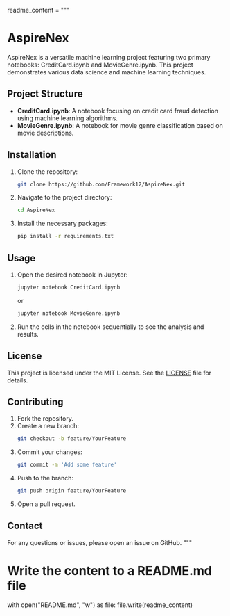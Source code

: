 readme_content = """
# AspireNex

AspireNex is a versatile machine learning project featuring two primary notebooks: CreditCard.ipynb and MovieGenre.ipynb. This project demonstrates various data science and machine learning techniques.

## Project Structure

- **CreditCard.ipynb**: A notebook focusing on credit card fraud detection using machine learning algorithms.
- **MovieGenre.ipynb**: A notebook for movie genre classification based on movie descriptions.

## Installation

1. Clone the repository:
    ```sh
    git clone https://github.com/Framework12/AspireNex.git
    ```
2. Navigate to the project directory:
    ```sh
    cd AspireNex
    ```
3. Install the necessary packages:
    ```sh
    pip install -r requirements.txt
    ```

## Usage

1. Open the desired notebook in Jupyter:
    ```sh
    jupyter notebook CreditCard.ipynb
    ```
    or
    ```sh
    jupyter notebook MovieGenre.ipynb
    ```

2. Run the cells in the notebook sequentially to see the analysis and results.

## License

This project is licensed under the MIT License. See the [LICENSE](LICENSE) file for details.

## Contributing

1. Fork the repository.
2. Create a new branch:
    ```sh
    git checkout -b feature/YourFeature
    ```
3. Commit your changes:
    ```sh
    git commit -m 'Add some feature'
    ```
4. Push to the branch:
    ```sh
    git push origin feature/YourFeature
    ```
5. Open a pull request.

## Contact

For any questions or issues, please open an issue on GitHub.
"""

# Write the content to a README.md file
with open("README.md", "w") as file:
    file.write(readme_content)
